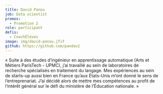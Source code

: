 ```yaml
---
title: David Panou
job: Data scientist
promos:
  - Promotion 2
role: participant
defis:
  - CoachÉlèves
image: img/david-panou.jfif
github: https://github.com/pandav2
---
```


« Suite à des études d’ingénieur en apprentissage automatique (Arts et Métiers ParisTech - UPMC), j’ai travaillé au sein de laboratoires de recherche spécialisés en traitement du langage. Mes expériences au sein de starts-up aussi bien en France qu’aux États-Unis m’ont donné le sens de l’entreprenariat. J’ai décidé alors de mettre mes compétences au profit de l’intérêt général sur le défi du ministère de l’Éducation nationale. »
